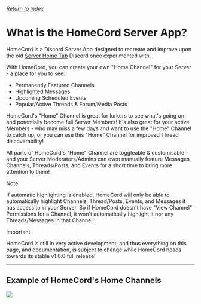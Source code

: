 *[Return to index](https://github.com/HomeCord/homecord-docs/blob/main/README.md)*

# What is the HomeCord Server App?

HomeCord is a Discord Server App designed to recreate and improve upon the old [Server Home Tab](<https://support.discord.com/hc/en-us/articles/6156116949911>) Discord once experimented with.

With HomeCord, you can create your own "Home Channel" for your Server - a place for you to see:
- Permanently Featured Channels
- Highlighted Messages
- Upcoming Scheduled Events
- Popular/Active Threads & Forum/Media Posts

HomeCord's "Home" Channel is great for lurkers to see what's going on and potentially become full Server Members!
It's also great for your active Members - who may miss a few days and want to use the "Home" Channel to catch up, or you can use this "Home" Channel for improved Thread discoverability!

All parts of HomeCord's "Home" Channel are toggleable & customisable - and your Server Moderators/Admins can even manually feature Messages, Channels, Threads/Posts, and Events for a short time to bring more attention to them!

> [!NOTE]
> If automatic highlighting is enabled, HomeCord will only be able to automatically highlight Channels, Thread/Posts, Events, and Messages it has access to in your Server. So if HomeCord doesn't have "View Channel" Permissions for a Channel, it won't automatically highlight it nor any Threads/Messages in that Channel!

> [!IMPORTANT]
> HomeCord is still in very active development, and thus everything on this page, and documentation, is subject to change while HomeCord heads towards its stable v1.0.0 full release!

---

## Example of HomeCord's Home Channels

![](https://i.imgur.com/MefRSg8.png)
